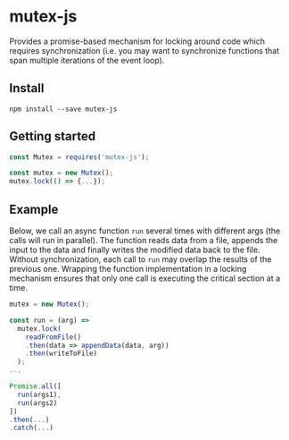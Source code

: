 # mutex-js
Provides a promise-based mechanism for locking around code which requires synchronization
(i.e. you may want to synchronize functions that span multiple iterations of the event loop).

## Install
`npm install --save mutex-js`

## Getting started
```javascript
const Mutex = requires('mutex-js');

const mutex = new Mutex();
mutex.lock(() => {...});
```

## Example
Below, we call an async function `run` several times with different args (the calls will run in parallel).
The function reads data from a file, appends the input to the data and finally writes the modified data back to the file.
Without synchronization, each call to `run` may overlap the results of the previous one. 
Wrapping the function implementation in a locking mechanism ensures that only one call is executing the critical section at a time.

```javascript
mutex = new Mutex();

const run = (arg) =>
  mutex.lock(
    readFromFile()
    .then(data => appendData(data, arg))
    .then(writeToFile)
  );
...

Promise.all([
  run(args1),
  run(args2)
])
.then(...)
.catch(...)
```
